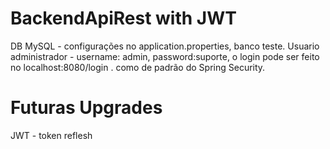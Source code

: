 # BackendApiRest with JWT

DB MySQL - configurações no application.properties, banco teste.
 Usuario administrador - username: admin, password:suporte, o login pode ser feito no localhost:8080/login .
 como de padrão do Spring Security. 
 
# Futuras Upgrades

JWT - token reflesh
